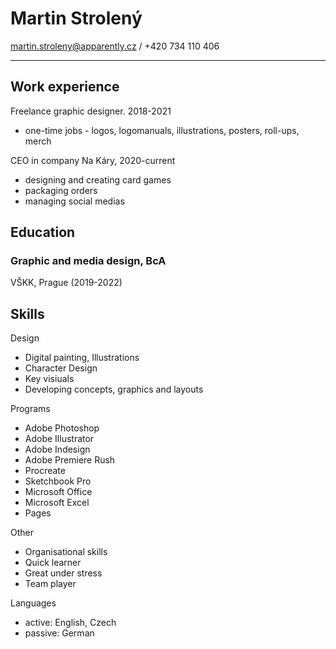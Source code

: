 # Martin Strolený
martin.stroleny@apparently.cz / +420 734 110 406

---

## Work experience
Freelance graphic designer. 2018-2021
- one-time jobs - logos, logomanuals, illustrations, posters, roll-ups, merch

CEO in company Na Káry, 2020-current
- designing and creating card games
- packaging orders
- managing social medias

## Education
### Graphic and media design, BcA
VŠKK, Prague (2019-2022)

## Skills
Design
- Digital painting, Illustrations
- Character Design
- Key visiuals
- Developing concepts, graphics and layouts

Programs
- Adobe Photoshop
- Adobe Illustrator
- Adobe Indesign
- Adobe Premiere Rush
- Procreate
- Sketchbook Pro
- Microsoft Office
- Microsoft Excel
- Pages

Other
- Organisational skills
- Quick learner
- Great under stress
- Team player

Languages
- active: English, Czech
- passive: German
